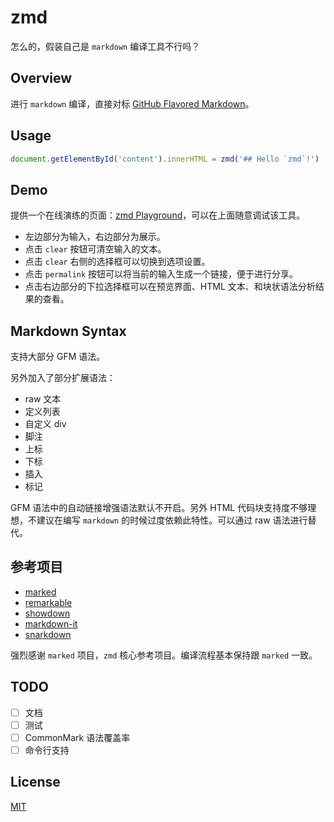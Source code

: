 # zmd

怎么的，假装自己是 `markdown` 编译工具不行吗？

## Overview

进行 `markdown` 编译，直接对标 [GitHub Flavored Markdown](https://github.github.com/gfm/)。

## Usage

```js
document.getElementById('content').innerHTML = zmd('## Hello `zmd`!')
```

## Demo

提供一个在线演练的页面：[zmd Playground](https://xovel.github.io/zmd)，可以在上面随意调试该工具。

- 左边部分为输入，右边部分为展示。
- 点击 `clear` 按钮可清空输入的文本。
- 点击 `clear` 右侧的选择框可以切换到选项设置。
- 点击 `permalink` 按钮可以将当前的输入生成一个链接，便于进行分享。
- 点击右边部分的下拉选择框可以在预览界面、HTML 文本、和块状语法分析结果的查看。

## Markdown Syntax

支持大部分 GFM 语法。

另外加入了部分扩展语法：

- raw 文本
- 定义列表
- 自定义 div
- 脚注
- 上标
- 下标
- 插入
- 标记

GFM 语法中的自动链接增强语法默认不开启。另外 HTML 代码块支持度不够理想，不建议在编写 `markdown` 的时候过度依赖此特性。可以通过 raw 语法进行替代。

## 参考项目

- [marked](https://github.com/markedjs/marked)
- [remarkable](https://github.com/jonschlinkert/remarkable)
- [showdown](https://github.com/showdownjs/showdown)
- [markdown-it](https://github.com/markdown-it/markdown-it)
- [snarkdown](https://github.com/developit/snarkdown)

强烈感谢 `marked` 项目，`zmd` 核心参考项目。编译流程基本保持跟 `marked` 一致。

## TODO

- [ ] 文档
- [ ] 测试
- [ ] CommonMark 语法覆盖率
- [ ] 命令行支持

## License

[MIT](LICENSE)

